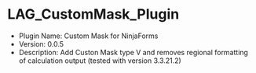 # LAG_CustomMask_Plugin

 * Plugin Name: Custom Mask for NinjaForms
 * Version: 0.0.5
 * Description: Add Custon Mask type V and removes regional formatting of calculation output (tested with version 3.3.21.2)